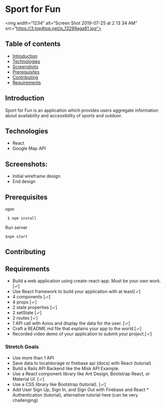 # Sport for Fun 

<img width=“1234” alt=“Screen Shot 2019-07-25 at 2 13 34 AM” src=“https://3.top4top.net/p_13299aga81.jpg“>

## Table of contents
* [Introduction](#Introduction)
* [Technologies](#technologies)
* [Screenshots](#Screenshots)
* [Prerequisites](#Prerequisites)
* [Contributing](#Contributing)
* [Requirements](#Requirements)

## Introduction
Sport for Fun is an application which provides users aggregate information about availability and accessibility of sports and outdoor.




## Technologies
* React 
* Google Map API


## Screenshots:
* Initial wireframe design
* End design


## Prerequisites
npm

``` $ npm install```

Run server

``` $npm start ```

## Contributing


## Requirements
* Build a web application using create-react-app. Must be your own work.[✓]
* Use React framework to build your application with at least[✓]
* 4 components [✓]
* 4 props [✓]
* 2 state properties [✓]
* 2 setState [✓]
* 2 routes [✓]
* 1 API call with Axios and display the data for the user. [✓]
* Craft a README.md file that explains your app to the world.[✓]
* Recorded video demo of your application to submit your project.[✓]

### Stretch Goals
* Use more than 1 API 
* Save data to localstorage or firebase api (docs) with React (tutorial)
* Build a Rails API Backend like the Misk API Example.
* Use a React component library like Ant Design, Bootstrap React, or Material UI. [✓]
* Use a CSS library like Bootstrap (tutorial). [✓]
* Add User Sign Up, Sign In, and Sign Out with Firebase and React * Authentication (tutorial), alternative tutorial here (can be very challenging)

